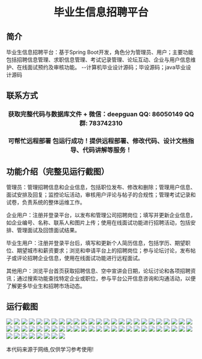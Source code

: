 <p><h1 align="center">毕业生信息招聘平台</h1></p>

## 简介
毕业生信息招聘平台：基于Spring Boot开发，角色分为管理员、用户；主要功能包括招聘信息管理、求职信息管理、考试记录管理、论坛互动、企业与用户信息维护、在线面试预约及审核功能。    --计算机毕业设计源码；毕设源码；java毕业设计源码


## 联系方式
<p><h3 align="center">获取完整代码与数据库文件 + 微信：deepguan QQ: 86050149 QQ群: 783742310</h3></p>
<p><h3 align="center">可帮忙远程部署 包运行成功！提供远程部署、修改代码、设计文档指导、代码讲解等服务！</h3></p>

## 功能介绍（完整见运行截图）
管理员：管理招聘信息和企业信息，包括职位发布、修改和删除；管理用户信息、面试安排及回复；监控论坛活动，审核用户评论与帖子的合规性；管理考试记录和试卷，负责系统的整体运维工作。

企业用户：注册并登录平台，以发布和管理公司招聘岗位；填写并更新企业信息，如企业编号、名称、联系人和图片上传；使用在线面试功能进行招聘活动，包括安排、管理面试及回馈面试结果。

毕业生用户：注册并登录平台后，填写和更新个人简历信息，包括学历、期望职位、期望城市和薪资要求；浏览和申请平台上的招聘岗位；参与论坛讨论，发布帖子或评论招聘企业信息，使用在线面试功能进行远程面试。

其他用户：浏览平台首页获取招聘信息、空中宣讲会日期，论坛讨论和各项招聘资讯；通过搜索功能查找特定企业或职位，参与平台公开信息咨询和沟通活动，以便了解更多毕业生和招聘市场动态。


## 运行截图
![](https://bs-1329754181.cos.ap-shanghai.myqcloud.com/spring/graduateInformationRecruitmentPlatform/img/001.jpg)
![](https://bs-1329754181.cos.ap-shanghai.myqcloud.com/spring/graduateInformationRecruitmentPlatform/img/002.jpg)
![](https://bs-1329754181.cos.ap-shanghai.myqcloud.com/spring/graduateInformationRecruitmentPlatform/img/003.jpg)
![](https://bs-1329754181.cos.ap-shanghai.myqcloud.com/spring/graduateInformationRecruitmentPlatform/img/004.jpg)
![](https://bs-1329754181.cos.ap-shanghai.myqcloud.com/spring/graduateInformationRecruitmentPlatform/img/005.jpg)
![](https://bs-1329754181.cos.ap-shanghai.myqcloud.com/spring/graduateInformationRecruitmentPlatform/img/006.jpg)
![](https://bs-1329754181.cos.ap-shanghai.myqcloud.com/spring/graduateInformationRecruitmentPlatform/img/007.jpg)
![](https://bs-1329754181.cos.ap-shanghai.myqcloud.com/spring/graduateInformationRecruitmentPlatform/img/008.jpg)
![](https://bs-1329754181.cos.ap-shanghai.myqcloud.com/spring/graduateInformationRecruitmentPlatform/img/009.jpg)
![](https://bs-1329754181.cos.ap-shanghai.myqcloud.com/spring/graduateInformationRecruitmentPlatform/img/010.jpg)
![](https://bs-1329754181.cos.ap-shanghai.myqcloud.com/spring/graduateInformationRecruitmentPlatform/img/011.jpg)
![](https://bs-1329754181.cos.ap-shanghai.myqcloud.com/spring/graduateInformationRecruitmentPlatform/img/012.jpg)
![](https://bs-1329754181.cos.ap-shanghai.myqcloud.com/spring/graduateInformationRecruitmentPlatform/img/013.jpg)
![](https://bs-1329754181.cos.ap-shanghai.myqcloud.com/spring/graduateInformationRecruitmentPlatform/img/014.jpg)
![](https://bs-1329754181.cos.ap-shanghai.myqcloud.com/spring/graduateInformationRecruitmentPlatform/img/015.jpg)
![](https://bs-1329754181.cos.ap-shanghai.myqcloud.com/spring/graduateInformationRecruitmentPlatform/img/016.jpg)
![](https://bs-1329754181.cos.ap-shanghai.myqcloud.com/spring/graduateInformationRecruitmentPlatform/img/017.jpg)
![](https://bs-1329754181.cos.ap-shanghai.myqcloud.com/spring/graduateInformationRecruitmentPlatform/img/018.jpg)
![](https://bs-1329754181.cos.ap-shanghai.myqcloud.com/spring/graduateInformationRecruitmentPlatform/img/019.jpg)
![](https://bs-1329754181.cos.ap-shanghai.myqcloud.com/spring/graduateInformationRecruitmentPlatform/img/020.jpg)
![](https://bs-1329754181.cos.ap-shanghai.myqcloud.com/spring/graduateInformationRecruitmentPlatform/img/021.jpg)
![](https://bs-1329754181.cos.ap-shanghai.myqcloud.com/spring/graduateInformationRecruitmentPlatform/img/022.jpg)
![](https://bs-1329754181.cos.ap-shanghai.myqcloud.com/spring/graduateInformationRecruitmentPlatform/img/023.jpg)
![](https://bs-1329754181.cos.ap-shanghai.myqcloud.com/spring/graduateInformationRecruitmentPlatform/img/024.jpg)
![](https://bs-1329754181.cos.ap-shanghai.myqcloud.com/spring/graduateInformationRecruitmentPlatform/img/025.jpg)
![](https://bs-1329754181.cos.ap-shanghai.myqcloud.com/spring/graduateInformationRecruitmentPlatform/img/026.jpg)
![](https://bs-1329754181.cos.ap-shanghai.myqcloud.com/spring/graduateInformationRecruitmentPlatform/img/027.jpg)
![](https://bs-1329754181.cos.ap-shanghai.myqcloud.com/spring/graduateInformationRecruitmentPlatform/img/028.jpg)
![](https://bs-1329754181.cos.ap-shanghai.myqcloud.com/spring/graduateInformationRecruitmentPlatform/img/029.jpg)
![](https://bs-1329754181.cos.ap-shanghai.myqcloud.com/spring/graduateInformationRecruitmentPlatform/img/030.jpg)
![](https://bs-1329754181.cos.ap-shanghai.myqcloud.com/spring/graduateInformationRecruitmentPlatform/img/031.jpg)
![](https://bs-1329754181.cos.ap-shanghai.myqcloud.com/spring/graduateInformationRecruitmentPlatform/img/032.jpg)
![](https://bs-1329754181.cos.ap-shanghai.myqcloud.com/spring/graduateInformationRecruitmentPlatform/img/033.jpg)
![](https://bs-1329754181.cos.ap-shanghai.myqcloud.com/spring/graduateInformationRecruitmentPlatform/img/034.jpg)
![](https://bs-1329754181.cos.ap-shanghai.myqcloud.com/spring/graduateInformationRecruitmentPlatform/img/035.jpg)
![](https://bs-1329754181.cos.ap-shanghai.myqcloud.com/spring/graduateInformationRecruitmentPlatform/img/036.jpg)
![](https://bs-1329754181.cos.ap-shanghai.myqcloud.com/spring/graduateInformationRecruitmentPlatform/img/037.jpg)
![](https://bs-1329754181.cos.ap-shanghai.myqcloud.com/spring/graduateInformationRecruitmentPlatform/img/038.jpg)
![](https://bs-1329754181.cos.ap-shanghai.myqcloud.com/spring/graduateInformationRecruitmentPlatform/img/039.jpg)
![](https://bs-1329754181.cos.ap-shanghai.myqcloud.com/spring/graduateInformationRecruitmentPlatform/img/040.jpg)
![](https://bs-1329754181.cos.ap-shanghai.myqcloud.com/spring/graduateInformationRecruitmentPlatform/img/041.jpg)
![](https://bs-1329754181.cos.ap-shanghai.myqcloud.com/spring/graduateInformationRecruitmentPlatform/img/042.jpg)
![](https://bs-1329754181.cos.ap-shanghai.myqcloud.com/spring/graduateInformationRecruitmentPlatform/img/043.jpg)
![](https://bs-1329754181.cos.ap-shanghai.myqcloud.com/spring/graduateInformationRecruitmentPlatform/img/044.jpg)
![](https://bs-1329754181.cos.ap-shanghai.myqcloud.com/spring/graduateInformationRecruitmentPlatform/img/045.jpg)
![](https://bs-1329754181.cos.ap-shanghai.myqcloud.com/spring/graduateInformationRecruitmentPlatform/img/046.jpg)
![](https://bs-1329754181.cos.ap-shanghai.myqcloud.com/spring/graduateInformationRecruitmentPlatform/img/047.jpg)
![](https://bs-1329754181.cos.ap-shanghai.myqcloud.com/spring/graduateInformationRecruitmentPlatform/img/048.jpg)
![](https://bs-1329754181.cos.ap-shanghai.myqcloud.com/spring/graduateInformationRecruitmentPlatform/img/049.jpg)
![](https://bs-1329754181.cos.ap-shanghai.myqcloud.com/spring/graduateInformationRecruitmentPlatform/img/050.jpg)
![](https://bs-1329754181.cos.ap-shanghai.myqcloud.com/spring/graduateInformationRecruitmentPlatform/img/051.jpg)
![](https://bs-1329754181.cos.ap-shanghai.myqcloud.com/spring/graduateInformationRecruitmentPlatform/img/052.jpg)
![](https://bs-1329754181.cos.ap-shanghai.myqcloud.com/spring/graduateInformationRecruitmentPlatform/img/053.jpg)
![](https://bs-1329754181.cos.ap-shanghai.myqcloud.com/spring/graduateInformationRecruitmentPlatform/img/054.jpg)
![](https://bs-1329754181.cos.ap-shanghai.myqcloud.com/spring/graduateInformationRecruitmentPlatform/img/055.jpg)
![](https://bs-1329754181.cos.ap-shanghai.myqcloud.com/spring/graduateInformationRecruitmentPlatform/img/056.jpg)
![](https://bs-1329754181.cos.ap-shanghai.myqcloud.com/spring/graduateInformationRecruitmentPlatform/img/057.jpg)
![](https://bs-1329754181.cos.ap-shanghai.myqcloud.com/spring/graduateInformationRecruitmentPlatform/img/058.jpg)

<p>本代码来源于网络,仅供学习参考使用!</p>
